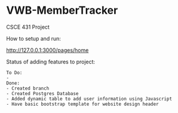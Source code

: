 # VWB-MemberTracker
CSCE 431 Project

How to setup and run:

http://127.0.0.1:3000/pages/home

Status of adding features to project:

    To Do:
    -  
    Done:
    - Created branch
    - Created Postgres Database
    - Added dynamic table to add user information using Javascript
    - Have basic bootstrap template for website design header
